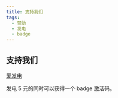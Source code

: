 ```yaml
---
title: 支持我们
tags:
  - 赞助
  - 发电
  - badge
---
```


## 支持我们

[爱发电](https://afdian.net/@extend-luogu)

发电 5 元的同时可以获得一个 badge 激活码。
